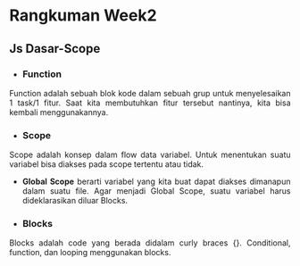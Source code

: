 # **Rangkuman Week2**

## Js Dasar-Scope

- ### Function
 <div align="justify">Function adalah sebuah blok kode dalam sebuah grup untuk menyelesaikan 1 task/1 fitur. Saat kita membutuhkan fitur tersebut nantinya, kita bisa kembali menggunakannya.
 &nbsp;

- ### Scope
<div align="justify">Scope adalah konsep dalam flow data variabel. Untuk menentukan suatu variabel bisa diakses pada scope tertentu atau tidak.

   - **Global Scope** berarti variabel yang kita buat dapat diakses dimanapun dalam suatu file. Agar menjadi Global Scope, suatu variabel harus dideklarasikan          diluar Blocks.

- ### Blocks
<div align="justify">Blocks adalah code yang berada didalam curly braces {}. Conditional, function, dan  looping menggunakan blocks.
